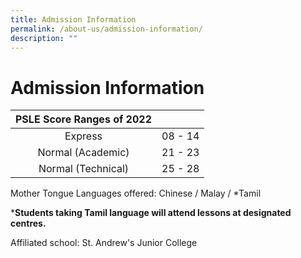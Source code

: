 ```yaml
---
title: Admission Information
permalink: /about-us/admission-information/
description: ""
---
```

# **Admission Information**

| PSLE Score Ranges of 2022 	|  	|
|:---:	|:---:	|
|  Express 	|  08 - 14 	|
|  Normal (Academic) 	|  21 - 23 	|
|  Normal (Technical) 	|  25 - 28 	|
  

Mother Tongue Languages offered: Chinese / Malay / *Tamil


***Students taking Tamil language will attend lessons at designated centres.**

Affiliated school: St. Andrew's Junior College